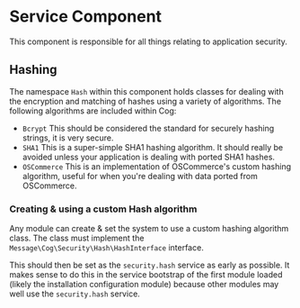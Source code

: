 # Service Component

This component is responsible for all things relating to application security.

## Hashing

The namespace `Hash` within this component holds classes for dealing with the encryption and matching of hashes using a variety of algorithms. The following algorithms are included within Cog:

* `Bcrypt` This should be considered the standard for securely hashing strings, it is very secure.
* `SHA1` This is a super-simple SHA1 hashing algorithm. It should really be avoided unless your application is dealing with ported SHA1 hashes.
* `OSCommerce` This is an implementation of OSCommerce's custom hashing algorithm, useful for when you're dealing with data ported from OSCommerce.

### Creating & using a custom Hash algorithm

Any module can create & set the system to use a custom hashing algorithm class. The class must implement the `Message\Cog\Security\Hash\HashInterface` interface.

This should then be set as the `security.hash` service as early as possible. It makes sense to do this in the service bootstrap of the first module loaded (likely the installation configuration module) because other modules may well use the `security.hash` service.